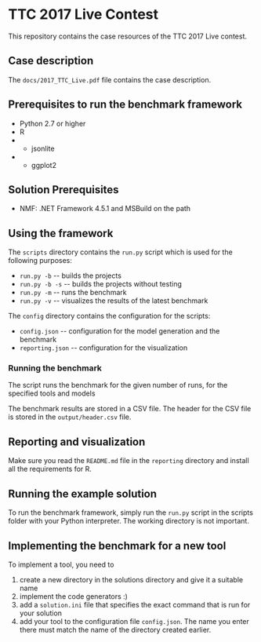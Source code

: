 # TTC 2017 Live Contest

This repository contains the case resources of the TTC 2017 Live contest.

## Case description

The `docs/2017_TTC_Live.pdf` file contains the case description.

## Prerequisites to run the benchmark framework

* Python 2.7 or higher
* R
* * jsonlite
* * ggplot2

## Solution Prerequisites

* NMF: .NET Framework 4.5.1 and MSBuild on the path

## Using the framework

The `scripts` directory contains the `run.py` script which is used for the following purposes:
* `run.py -b` -- builds the projects
* `run.py -b -s` -- builds the projects without testing
* `run.py -m` -- runs the benchmark
* `run.py -v` -- visualizes the results of the latest benchmark

The `config` directory contains the configuration for the scripts:
* `config.json` -- configuration for the model generation and the benchmark
* `reporting.json` -- configuration for the visualization

### Running the benchmark

The script runs the benchmark for the given number of runs, for the specified tools and models

The benchmark results are stored in a CSV file. The header for the CSV file is stored in the `output/header.csv` file.

## Reporting and visualization

Make sure you read the `README.md` file in the `reporting` directory and install all the requirements for R.

## Running the example solution

To run the benchmark framework, simply run the `run.py` script in the scripts folder with your Python interpreter. The working directory is not important.

## Implementing the benchmark for a new tool

To implement a tool, you need to 

1. create a new directory in the solutions directory and give it a suitable name
1. implement the code generators :)
1. add a `solution.ini` file that specifies the exact command that is run for your solution
1. add your tool to the configuration file `config.json`. The name you enter there must match the name of the directory created earlier.
